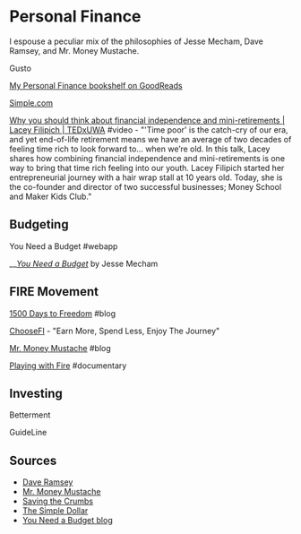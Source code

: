 # Personal Finance

I espouse a peculiar mix of the philosophies of Jesse Mecham, Dave Ramsey, and Mr. Money Mustache.

Gusto

[My Personal Finance bookshelf on GoodReads](https://www.goodreads.com/review/list/9682365-nathan?shelf=personal-finance)

[Simple.com](https://www.simple.com/)

[Why you should think about financial independence and mini-retirements \| Lacey Filipich \| TEDxUWA](https://www.youtube.com/watch?v=XSHNDyinZSQ&feature=youtu.be) \#video - "'Time poor' is the catch-cry of our era, and yet end-of-life retirement means we have an average of two decades of feeling time rich to look forward to… when we’re old. In this talk, Lacey shares how combining financial independence and mini-retirements is one way to bring that time rich feeling into our youth.  Lacey Filipich started her entrepreneurial journey with a hair wrap stall at 10 years old. Today, she is the co-founder and director of two successful businesses; Money School and Maker Kids Club."

## Budgeting

You Need a Budget \#webapp

\_\_[_You Need a Budget_](https://www.youneedabudget.com/book-order-now/) by Jesse Mecham

## FIRE Movement

[1500 Days to Freedom](https://www.1500days.com/) \#blog

[ChooseFI](https://www.choosefi.com/) - "Earn More, Spend Less, Enjoy The Journey"

[Mr. Money Mustache](http://www.mrmoneymustache.com/) \#blog

[Playing with Fire](https://www.playingwithfire.co/) \#documentary

## Investing

Betterment

GuideLine

## Sources

* [Dave Ramsey](https://www.daveramsey.com/)
* [Mr. Money Mustache](http://www.mrmoneymustache.com/)
* [Saving the Crumbs](https://www.savingthecrumbs.com/)
* [The Simple Dollar](https://www.thesimpledollar.com/)
* [You Need a Budget blog](https://www.youneedabudget.com/blog/)

